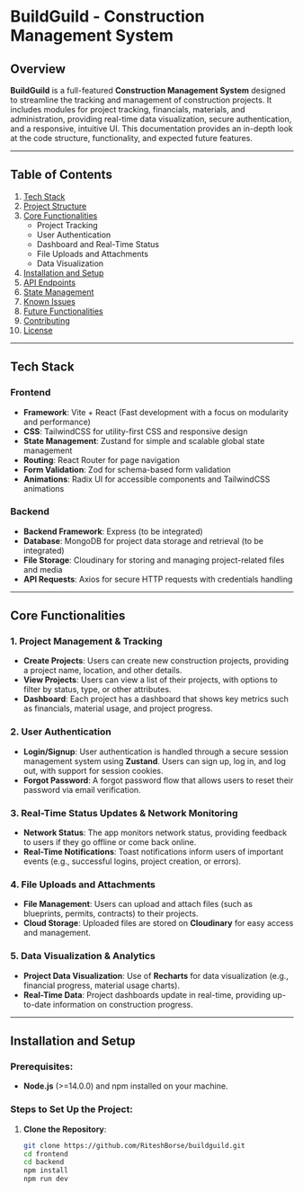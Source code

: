 # BuildGuild - Construction Management System

## Overview

**BuildGuild** is a full-featured **Construction Management System** designed to streamline the tracking and management of construction projects. It includes modules for project tracking, financials, materials, and administration, providing real-time data visualization, secure authentication, and a responsive, intuitive UI. This documentation provides an in-depth look at the code structure, functionality, and expected future features.

---

## Table of Contents

1. [Tech Stack](#tech-stack)
2. [Project Structure](#project-structure)
3. [Core Functionalities](#core-functionalities)
   - Project Tracking
   - User Authentication
   - Dashboard and Real-Time Status
   - File Uploads and Attachments
   - Data Visualization
4. [Installation and Setup](#installation-and-setup)
5. [API Endpoints](#api-endpoints)
6. [State Management](#state-management)
7. [Known Issues](#known-issues)
8. [Future Functionalities](#future-functionalities)
9. [Contributing](#contributing)
10. [License](#license)

---

## Tech Stack

### Frontend
- **Framework**: Vite + React (Fast development with a focus on modularity and performance)
- **CSS**: TailwindCSS for utility-first CSS and responsive design
- **State Management**: Zustand for simple and scalable global state management
- **Routing**: React Router for page navigation
- **Form Validation**: Zod for schema-based form validation
- **Animations**: Radix UI for accessible components and TailwindCSS animations

### Backend
- **Backend Framework**: Express (to be integrated)
- **Database**: MongoDB for project data storage and retrieval (to be integrated)
- **File Storage**: Cloudinary for storing and managing project-related files and media
- **API Requests**: Axios for secure HTTP requests with credentials handling

---

## Core Functionalities

### 1. Project Management & Tracking
- **Create Projects**: Users can create new construction projects, providing a project name, location, and other details.
- **View Projects**: Users can view a list of their projects, with options to filter by status, type, or other attributes.
- **Dashboard**: Each project has a dashboard that shows key metrics such as financials, material usage, and project progress.
  
### 2. User Authentication
- **Login/Signup**: User authentication is handled through a secure session management system using **Zustand**. Users can sign up, log in, and log out, with support for session cookies.
- **Forgot Password**: A forgot password flow that allows users to reset their password via email verification.

### 3. Real-Time Status Updates & Network Monitoring
- **Network Status**: The app monitors network status, providing feedback to users if they go offline or come back online.
- **Real-Time Notifications**: Toast notifications inform users of important events (e.g., successful logins, project creation, or errors).

### 4. File Uploads and Attachments
- **File Management**: Users can upload and attach files (such as blueprints, permits, contracts) to their projects.
- **Cloud Storage**: Uploaded files are stored on **Cloudinary** for easy access and management.

### 5. Data Visualization & Analytics
- **Project Data Visualization**: Use of **Recharts** for data visualization (e.g., financial progress, material usage charts).
- **Real-Time Data**: Project dashboards update in real-time, providing up-to-date information on construction progress.

---

## Installation and Setup

### Prerequisites:
- **Node.js** (>=14.0.0) and npm installed on your machine.

### Steps to Set Up the Project:
1. **Clone the Repository**:
   ```bash
   git clone https://github.com/RiteshBorse/buildguild.git
   cd frontend
   cd backend
   npm install
   npm run dev
